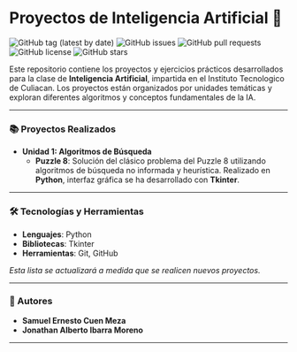 # Proyectos de Inteligencia Artificial 🤖

![GitHub tag (latest by date)](https://img.shields.io/github/v/tag/tu-usuario/tu-repositorio)
![GitHub issues](https://img.shields.io/github/issues/tu-usuario/tu-repositorio)
![GitHub pull requests](https://img.shields.io/github/issues-pr/tu-usuario/tu-repositorio)
![GitHub license](https://img.shields.io/github/license/tu-usuario/tu-repositorio)
![GitHub stars](https://img.shields.io/github/stars/tu-usuario/tu-repositorio?style=social)

Este repositorio contiene los proyectos y ejercicios prácticos desarrollados para la clase de **Inteligencia Artificial**, impartida en el Instituto Tecnologico de Culiacan. Los proyectos están organizados por unidades temáticas y exploran diferentes algoritmos y conceptos fundamentales de la IA.

---

### **📚 Proyectos Realizados**

* **Unidad 1: Algoritmos de Búsqueda**
    * **Puzzle 8**: Solución del clásico problema del Puzzle 8 utilizando algoritmos de búsqueda no informada y heurística. Realizado en **Python**, interfaz gráfica se ha desarrollado con **Tkinter**.
 
---

### **🛠️ Tecnologías y Herramientas**

* **Lenguajes**: Python
* **Bibliotecas**: Tkinter
* **Herramientas**: Git, GitHub

*Esta lista se actualizará a medida que se realicen nuevos proyectos.*

---

### **👥 Autores**

* **Samuel Ernesto Cuen Meza**
* **Jonathan Alberto Ibarra Moreno**

---
